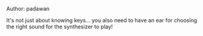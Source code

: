 Author: padawan

It's not just about knowing keys... you also need to have an ear for choosing the right sound for the synthesizer to play!
